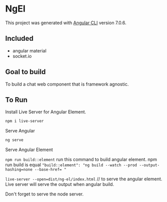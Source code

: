 # NgEl

This project was generated with [Angular CLI](https://github.com/angular/angular-cli) version 7.0.6.

## Included

- angular material
- socket.io

## Goal to build

To build a chat web component that is framework agnostic.

## To Run

Install Live Server for Angular Element.

```bash
npm i live-server
```

Serve Angular

```bash
ng serve
```

Serve Angular Element

`npm run build::element`  run this command to build angular element.
npm run build is equal `"build::element": "ng build --watch --prod --output-hashing=none --base-href= "`

`live-server --open=dist/ng-el/index.html` // to serve the angular element.
Live server will serve the output when angular build.

Don't forget to serve the node server.
